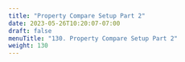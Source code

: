 ```yaml
---
title: "Property Compare Setup Part 2"
date: 2023-05-26T10:20:07-07:00
draft: false
menuTitle: "130. Property Compare Setup Part 2"
weight: 130
---
```


